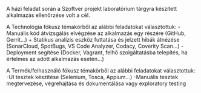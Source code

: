 A házi feladat során a Szoftver projekt laboratórium tárgyra készített alkalmazás ellenőrzése volt a cél.

A Technológia fókusz témakörből az alábbi feladatokat választottuk:
-Manuális kód átvizsgálás elvégzése az alkalmazás egy részére (GitHub, Gerrit...) + Statikus analízis eszköz futtatása és jelzett hibák átnézése (SonarCloud, SpotBugs, VS Code Analyzer, Codacy, Coverity Scan...)
-Deployment segítése (Docker, Vagrant, felhő szolgáltatásba telepítés, ha értelmes az adott alkalmazás esetén...)

A Termék/felhasználó fókusz témakörből az alábbi feladatokat választottuk:
-UI tesztek készítése (Selenium, Tosca, Appium...)
-Manuális tesztek megtervezése, végrehajtása és dokumentálása vagy exploratory testing
